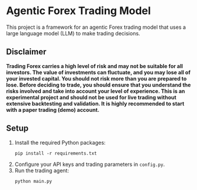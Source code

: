 # Agentic Forex Trading Model

This project is a framework for an agentic Forex trading model that uses a large language model (LLM) to make trading decisions.

## Disclaimer

**Trading Forex carries a high level of risk and may not be suitable for all investors. The value of investments can fluctuate, and you may lose all of your invested capital. You should not risk more than you are prepared to lose. Before deciding to trade, you should ensure that you understand the risks involved and take into account your level of experience. This is an experimental project and should not be used for live trading without extensive backtesting and validation. It is highly recommended to start with a paper trading (demo) account.**

## Setup

1.  Install the required Python packages:
    ```
    pip install -r requirements.txt
    ```
2.  Configure your API keys and trading parameters in `config.py`.
3.  Run the trading agent:
    ```
    python main.py
    ```
